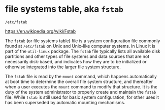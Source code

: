 # file systems table, aka `fstab`

`/etc/fstab`

https://en.wikipedia.org/wiki/Fstab

The `fstab` (or file systems table) file is a system configuration file commonly
found at `/etc/fstab` on Unix and Unix-like computer systems. In Linux it is
part of the `util-linux` package. The `fstab` file typically lists all available
disk partitions and other types of file systems and data sources that are not
necessarily disk-based, and indicates how they are to be initialized or
otherwise integrated into the larger file system structure.

The `fstab` file is read by the `mount` command, which happens automatically at
boot time to determine the overall file system structure, and thereafter when a
user executes the `mount` command to modify that structure. It is the duty of the
system administrator to properly create and maintain the `fstab` file. While
`fstab` is still used for basic system configuration, for other uses it has been
superseded by automatic mounting mechanisms.
